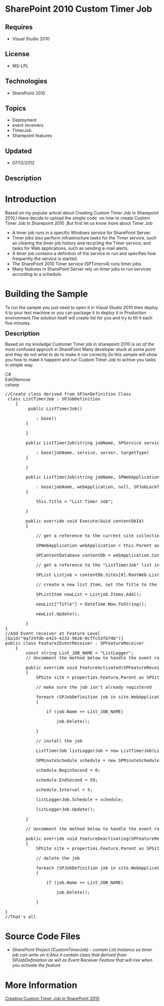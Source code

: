 # SharePoint 2010 Custom Timer Job
## Requires
- Visual Studio 2010
## License
- MS-LPL
## Technologies
- SharePoint 2010
## Topics
- Deployment
- event receivers
- TimerJob
- Sharepoint features
## Updated
- 07/12/2012
## Description

<h1>Introduction</h1>
<p>Based on my popular articel about Creating Custom Timer Job in Sharepoint 2010,I Have decide to upload the simple code&nbsp; on how to create Custom Timer Job in Sharepoint 2010 ,But first let us know more about Timer Job</p>
<ul>
<li>A timer job runs in a specific Windows service for SharePoint Server. </li><li>Timer jobs also perform infrastructure tasks for the Timer service, such as clearing the timer job history and recycling the Timer service; and tasks for Web applications, such as sending e-mail alerts.
</li><li>A timer job contains a definition of the service to run and specifies how frequently the service is started.
</li><li>The SharePoint 2010 Timer service (SPTimerv4) runs timer jobs. </li><li>Many features in SharePoint Server rely on timer jobs to run services according to a schedule.
</li></ul>
<h1><span>Building the Sample</span></h1>
<p>To run the sample you just need to open it in Visual Studio 2010 then deploy it to your test machine or you can package it to deploy it in Production environment.The solution itself will create list for you and try to fill it each five minutes.</p>
<p><span style="font-size:20px; font-weight:bold">Description</span></p>
<p>Based on my knoladge Customer Timer job in sharepoint 2010 <em>is on of the most
</em>confused approch in SharePoint Many developer stuck at some point and they do not what to do to make it run correctly.So this sample will show you how to make it happent and run Custom Timer Job to achive you tasks in simple way.</p>
<div class="scriptcode">
<div class="pluginEditHolder" pluginCommand="mceScriptCode">
<div class="title"><span>C#</span></div>
<div class="pluginLinkHolder"><span class="pluginEditHolderLink">Edit</span>|<span class="pluginRemoveHolderLink">Remove</span></div>
<span class="hidden">csharp</span>

<div class="preview">
<pre id="codePreview" class="csharp"><span class="cs__com">//Create&nbsp;class&nbsp;derived&nbsp;from&nbsp;SPJonDefinition&nbsp;Class</span>&nbsp;
&nbsp;<span class="cs__keyword">class</span>&nbsp;ListTimerJob&nbsp;:&nbsp;SPJobDefinition&nbsp;
&nbsp;&nbsp;&nbsp;&nbsp;{&nbsp;
&nbsp;&nbsp;&nbsp;&nbsp;&nbsp;&nbsp;&nbsp;&nbsp;&nbsp;<span class="cs__keyword">public</span>&nbsp;ListTimerJob()&nbsp;
&nbsp;
&nbsp;&nbsp;&nbsp;&nbsp;&nbsp;&nbsp;&nbsp;&nbsp;&nbsp;&nbsp;&nbsp;&nbsp;:&nbsp;<span class="cs__keyword">base</span>()&nbsp;
&nbsp;&nbsp;&nbsp;&nbsp;&nbsp;&nbsp;&nbsp;&nbsp;{&nbsp;
&nbsp;
&nbsp;&nbsp;&nbsp;&nbsp;&nbsp;&nbsp;&nbsp;&nbsp;}&nbsp;
&nbsp;
&nbsp;&nbsp;&nbsp;&nbsp;&nbsp;&nbsp;&nbsp;&nbsp;<span class="cs__keyword">public</span>&nbsp;ListTimerJob(<span class="cs__keyword">string</span>&nbsp;jobName,&nbsp;SPService&nbsp;service,&nbsp;SPServer&nbsp;server,&nbsp;SPJobLockType&nbsp;targetType)&nbsp;
&nbsp;
&nbsp;&nbsp;&nbsp;&nbsp;&nbsp;&nbsp;&nbsp;&nbsp;&nbsp;&nbsp;&nbsp;&nbsp;:&nbsp;<span class="cs__keyword">base</span>(jobName,&nbsp;service,&nbsp;server,&nbsp;targetType)&nbsp;
&nbsp;&nbsp;&nbsp;&nbsp;&nbsp;&nbsp;&nbsp;&nbsp;{&nbsp;
&nbsp;
&nbsp;&nbsp;&nbsp;&nbsp;&nbsp;&nbsp;&nbsp;&nbsp;}&nbsp;
&nbsp;
&nbsp;&nbsp;&nbsp;&nbsp;&nbsp;&nbsp;&nbsp;&nbsp;<span class="cs__keyword">public</span>&nbsp;ListTimerJob(<span class="cs__keyword">string</span>&nbsp;jobName,&nbsp;SPWebApplication&nbsp;webApplication)&nbsp;
&nbsp;
&nbsp;&nbsp;&nbsp;&nbsp;&nbsp;&nbsp;&nbsp;&nbsp;&nbsp;&nbsp;&nbsp;&nbsp;:&nbsp;<span class="cs__keyword">base</span>(jobName,&nbsp;webApplication,&nbsp;<span class="cs__keyword">null</span>,&nbsp;SPJobLockType.ContentDatabase)&nbsp;
&nbsp;&nbsp;&nbsp;&nbsp;&nbsp;&nbsp;&nbsp;&nbsp;{&nbsp;
&nbsp;
&nbsp;&nbsp;&nbsp;&nbsp;&nbsp;&nbsp;&nbsp;&nbsp;&nbsp;&nbsp;&nbsp;&nbsp;<span class="cs__keyword">this</span>.Title&nbsp;=&nbsp;<span class="cs__string">&quot;List&nbsp;Timer&nbsp;Job&quot;</span>;&nbsp;
&nbsp;
&nbsp;&nbsp;&nbsp;&nbsp;&nbsp;&nbsp;&nbsp;&nbsp;}&nbsp;
&nbsp;
&nbsp;&nbsp;&nbsp;&nbsp;&nbsp;&nbsp;&nbsp;&nbsp;<span class="cs__keyword">public</span>&nbsp;<span class="cs__keyword">override</span>&nbsp;<span class="cs__keyword">void</span>&nbsp;Execute(Guid&nbsp;contentDbId)&nbsp;
&nbsp;&nbsp;&nbsp;&nbsp;&nbsp;&nbsp;&nbsp;&nbsp;{&nbsp;
&nbsp;
&nbsp;&nbsp;&nbsp;&nbsp;&nbsp;&nbsp;&nbsp;&nbsp;&nbsp;&nbsp;&nbsp;&nbsp;<span class="cs__com">//&nbsp;get&nbsp;a&nbsp;reference&nbsp;to&nbsp;the&nbsp;current&nbsp;site&nbsp;collection's&nbsp;content&nbsp;database</span>&nbsp;
&nbsp;
&nbsp;&nbsp;&nbsp;&nbsp;&nbsp;&nbsp;&nbsp;&nbsp;&nbsp;&nbsp;&nbsp;&nbsp;SPWebApplication&nbsp;webApplication&nbsp;=&nbsp;<span class="cs__keyword">this</span>.Parent&nbsp;<span class="cs__keyword">as</span>&nbsp;SPWebApplication;&nbsp;
&nbsp;
&nbsp;&nbsp;&nbsp;&nbsp;&nbsp;&nbsp;&nbsp;&nbsp;&nbsp;&nbsp;&nbsp;&nbsp;SPContentDatabase&nbsp;contentDb&nbsp;=&nbsp;webApplication.ContentDatabases[contentDbId];&nbsp;
&nbsp;
&nbsp;&nbsp;&nbsp;&nbsp;&nbsp;&nbsp;&nbsp;&nbsp;&nbsp;&nbsp;&nbsp;&nbsp;<span class="cs__com">//&nbsp;get&nbsp;a&nbsp;reference&nbsp;to&nbsp;the&nbsp;&quot;ListTimerJob&quot;&nbsp;list&nbsp;in&nbsp;the&nbsp;RootWeb&nbsp;of&nbsp;the&nbsp;first&nbsp;site&nbsp;collection&nbsp;in&nbsp;the&nbsp;content&nbsp;database</span>&nbsp;
&nbsp;
&nbsp;&nbsp;&nbsp;&nbsp;&nbsp;&nbsp;&nbsp;&nbsp;&nbsp;&nbsp;&nbsp;&nbsp;SPList&nbsp;Listjob&nbsp;=&nbsp;contentDb.Sites[<span class="cs__number">0</span>].RootWeb.Lists[<span class="cs__string">&quot;ListTimerJob&quot;</span>];&nbsp;
&nbsp;
&nbsp;&nbsp;&nbsp;&nbsp;&nbsp;&nbsp;&nbsp;&nbsp;&nbsp;&nbsp;&nbsp;&nbsp;<span class="cs__com">//&nbsp;create&nbsp;a&nbsp;new&nbsp;list&nbsp;Item,&nbsp;set&nbsp;the&nbsp;Title&nbsp;to&nbsp;the&nbsp;current&nbsp;day/time,&nbsp;and&nbsp;update&nbsp;the&nbsp;item</span>&nbsp;
&nbsp;
&nbsp;&nbsp;&nbsp;&nbsp;&nbsp;&nbsp;&nbsp;&nbsp;&nbsp;&nbsp;&nbsp;&nbsp;SPListItem&nbsp;newList&nbsp;=&nbsp;Listjob.Items.Add();&nbsp;
&nbsp;
&nbsp;&nbsp;&nbsp;&nbsp;&nbsp;&nbsp;&nbsp;&nbsp;&nbsp;&nbsp;&nbsp;&nbsp;newList[<span class="cs__string">&quot;Title&quot;</span>]&nbsp;=&nbsp;DateTime.Now.ToString();&nbsp;
&nbsp;
&nbsp;&nbsp;&nbsp;&nbsp;&nbsp;&nbsp;&nbsp;&nbsp;&nbsp;&nbsp;&nbsp;&nbsp;newList.Update();&nbsp;
&nbsp;
&nbsp;&nbsp;&nbsp;&nbsp;&nbsp;&nbsp;&nbsp;&nbsp;}&nbsp;
}&nbsp;
<span class="cs__com">//Add&nbsp;Event&nbsp;receiver&nbsp;at&nbsp;Feature&nbsp;Level&nbsp;</span>&nbsp;
[Guid(<span class="cs__string">&quot;9a724fdb-e423-4232-9626-0cffc53fb74b&quot;</span>)]&nbsp;
<span class="cs__keyword">public</span>&nbsp;<span class="cs__keyword">class</span>&nbsp;Feature1EventReceiver&nbsp;:&nbsp;SPFeatureReceiver&nbsp;
&nbsp;&nbsp;&nbsp;&nbsp;{&nbsp;
&nbsp;&nbsp;&nbsp;&nbsp;&nbsp;&nbsp;&nbsp;&nbsp;<span class="cs__keyword">const</span>&nbsp;<span class="cs__keyword">string</span>&nbsp;List_JOB_NAME&nbsp;=&nbsp;<span class="cs__string">&quot;ListLogger&quot;</span>;&nbsp;
&nbsp;&nbsp;&nbsp;&nbsp;&nbsp;&nbsp;&nbsp;&nbsp;<span class="cs__com">//&nbsp;Uncomment&nbsp;the&nbsp;method&nbsp;below&nbsp;to&nbsp;handle&nbsp;the&nbsp;event&nbsp;raised&nbsp;after&nbsp;a&nbsp;feature&nbsp;has&nbsp;been&nbsp;activated.</span>&nbsp;
&nbsp;
&nbsp;&nbsp;&nbsp;&nbsp;&nbsp;&nbsp;&nbsp;&nbsp;<span class="cs__keyword">public</span>&nbsp;<span class="cs__keyword">override</span>&nbsp;<span class="cs__keyword">void</span>&nbsp;FeatureActivated(SPFeatureReceiverProperties&nbsp;properties)&nbsp;
&nbsp;&nbsp;&nbsp;&nbsp;&nbsp;&nbsp;&nbsp;&nbsp;{&nbsp;
&nbsp;&nbsp;&nbsp;&nbsp;&nbsp;&nbsp;&nbsp;&nbsp;&nbsp;&nbsp;&nbsp;&nbsp;SPSite&nbsp;site&nbsp;=&nbsp;properties.Feature.Parent&nbsp;<span class="cs__keyword">as</span>&nbsp;SPSite;&nbsp;
&nbsp;
&nbsp;&nbsp;&nbsp;&nbsp;&nbsp;&nbsp;&nbsp;&nbsp;&nbsp;&nbsp;&nbsp;&nbsp;<span class="cs__com">//&nbsp;make&nbsp;sure&nbsp;the&nbsp;job&nbsp;isn't&nbsp;already&nbsp;registered</span>&nbsp;
&nbsp;
&nbsp;&nbsp;&nbsp;&nbsp;&nbsp;&nbsp;&nbsp;&nbsp;&nbsp;&nbsp;&nbsp;&nbsp;<span class="cs__keyword">foreach</span>&nbsp;(SPJobDefinition&nbsp;job&nbsp;<span class="cs__keyword">in</span>&nbsp;site.WebApplication.JobDefinitions)&nbsp;
&nbsp;&nbsp;&nbsp;&nbsp;&nbsp;&nbsp;&nbsp;&nbsp;&nbsp;&nbsp;&nbsp;&nbsp;{&nbsp;
&nbsp;
&nbsp;&nbsp;&nbsp;&nbsp;&nbsp;&nbsp;&nbsp;&nbsp;&nbsp;&nbsp;&nbsp;&nbsp;&nbsp;&nbsp;&nbsp;&nbsp;<span class="cs__keyword">if</span>&nbsp;(job.Name&nbsp;==&nbsp;List_JOB_NAME)&nbsp;
&nbsp;
&nbsp;&nbsp;&nbsp;&nbsp;&nbsp;&nbsp;&nbsp;&nbsp;&nbsp;&nbsp;&nbsp;&nbsp;&nbsp;&nbsp;&nbsp;&nbsp;&nbsp;&nbsp;&nbsp;&nbsp;job.Delete();&nbsp;
&nbsp;
&nbsp;&nbsp;&nbsp;&nbsp;&nbsp;&nbsp;&nbsp;&nbsp;&nbsp;&nbsp;&nbsp;&nbsp;}&nbsp;
&nbsp;
&nbsp;&nbsp;&nbsp;&nbsp;&nbsp;&nbsp;&nbsp;&nbsp;&nbsp;&nbsp;&nbsp;&nbsp;<span class="cs__com">//&nbsp;install&nbsp;the&nbsp;job</span>&nbsp;
&nbsp;
&nbsp;&nbsp;&nbsp;&nbsp;&nbsp;&nbsp;&nbsp;&nbsp;&nbsp;&nbsp;&nbsp;&nbsp;ListTimerJob&nbsp;listLoggerJob&nbsp;=&nbsp;<span class="cs__keyword">new</span>&nbsp;ListTimerJob(List_JOB_NAME,&nbsp;site.WebApplication);&nbsp;
&nbsp;
&nbsp;&nbsp;&nbsp;&nbsp;&nbsp;&nbsp;&nbsp;&nbsp;&nbsp;&nbsp;&nbsp;&nbsp;SPMinuteSchedule&nbsp;schedule&nbsp;=&nbsp;<span class="cs__keyword">new</span>&nbsp;SPMinuteSchedule();&nbsp;
&nbsp;
&nbsp;&nbsp;&nbsp;&nbsp;&nbsp;&nbsp;&nbsp;&nbsp;&nbsp;&nbsp;&nbsp;&nbsp;schedule.BeginSecond&nbsp;=&nbsp;<span class="cs__number">0</span>;&nbsp;
&nbsp;
&nbsp;&nbsp;&nbsp;&nbsp;&nbsp;&nbsp;&nbsp;&nbsp;&nbsp;&nbsp;&nbsp;&nbsp;schedule.EndSecond&nbsp;=&nbsp;<span class="cs__number">59</span>;&nbsp;
&nbsp;
&nbsp;&nbsp;&nbsp;&nbsp;&nbsp;&nbsp;&nbsp;&nbsp;&nbsp;&nbsp;&nbsp;&nbsp;schedule.Interval&nbsp;=&nbsp;<span class="cs__number">5</span>;&nbsp;
&nbsp;
&nbsp;&nbsp;&nbsp;&nbsp;&nbsp;&nbsp;&nbsp;&nbsp;&nbsp;&nbsp;&nbsp;&nbsp;listLoggerJob.Schedule&nbsp;=&nbsp;schedule;&nbsp;
&nbsp;
&nbsp;&nbsp;&nbsp;&nbsp;&nbsp;&nbsp;&nbsp;&nbsp;&nbsp;&nbsp;&nbsp;&nbsp;listLoggerJob.Update();&nbsp;
&nbsp;
&nbsp;&nbsp;&nbsp;&nbsp;&nbsp;&nbsp;&nbsp;&nbsp;}&nbsp;
&nbsp;
&nbsp;&nbsp;&nbsp;&nbsp;&nbsp;&nbsp;&nbsp;&nbsp;<span class="cs__com">//&nbsp;Uncomment&nbsp;the&nbsp;method&nbsp;below&nbsp;to&nbsp;handle&nbsp;the&nbsp;event&nbsp;raised&nbsp;before&nbsp;a&nbsp;feature&nbsp;is&nbsp;deactivated.</span>&nbsp;
&nbsp;
&nbsp;&nbsp;&nbsp;&nbsp;&nbsp;&nbsp;&nbsp;&nbsp;<span class="cs__keyword">public</span>&nbsp;<span class="cs__keyword">override</span>&nbsp;<span class="cs__keyword">void</span>&nbsp;FeatureDeactivating(SPFeatureReceiverProperties&nbsp;properties)&nbsp;
&nbsp;&nbsp;&nbsp;&nbsp;&nbsp;&nbsp;&nbsp;&nbsp;{&nbsp;
&nbsp;&nbsp;&nbsp;&nbsp;&nbsp;&nbsp;&nbsp;&nbsp;&nbsp;&nbsp;&nbsp;&nbsp;SPSite&nbsp;site&nbsp;=&nbsp;properties.Feature.Parent&nbsp;<span class="cs__keyword">as</span>&nbsp;SPSite;&nbsp;
&nbsp;
&nbsp;&nbsp;&nbsp;&nbsp;&nbsp;&nbsp;&nbsp;&nbsp;&nbsp;&nbsp;&nbsp;&nbsp;<span class="cs__com">//&nbsp;delete&nbsp;the&nbsp;job</span>&nbsp;
&nbsp;
&nbsp;&nbsp;&nbsp;&nbsp;&nbsp;&nbsp;&nbsp;&nbsp;&nbsp;&nbsp;&nbsp;&nbsp;<span class="cs__keyword">foreach</span>&nbsp;(SPJobDefinition&nbsp;job&nbsp;<span class="cs__keyword">in</span>&nbsp;site.WebApplication.JobDefinitions)&nbsp;
&nbsp;&nbsp;&nbsp;&nbsp;&nbsp;&nbsp;&nbsp;&nbsp;&nbsp;&nbsp;&nbsp;&nbsp;{&nbsp;
&nbsp;
&nbsp;&nbsp;&nbsp;&nbsp;&nbsp;&nbsp;&nbsp;&nbsp;&nbsp;&nbsp;&nbsp;&nbsp;&nbsp;&nbsp;&nbsp;&nbsp;<span class="cs__keyword">if</span>&nbsp;(job.Name&nbsp;==&nbsp;List_JOB_NAME)&nbsp;
&nbsp;
&nbsp;&nbsp;&nbsp;&nbsp;&nbsp;&nbsp;&nbsp;&nbsp;&nbsp;&nbsp;&nbsp;&nbsp;&nbsp;&nbsp;&nbsp;&nbsp;&nbsp;&nbsp;&nbsp;&nbsp;job.Delete();&nbsp;
&nbsp;
&nbsp;&nbsp;&nbsp;&nbsp;&nbsp;&nbsp;&nbsp;&nbsp;&nbsp;&nbsp;&nbsp;&nbsp;}&nbsp;
&nbsp;
}&nbsp;&nbsp;
<span class="cs__com">//That's&nbsp;all</span></pre>
</div>
</div>
</div>
<h1><span>Source Code Files</span></h1>
<ul>
<li><em>SharePoint Project (CustomTimerJob) - contain List Instance so timer job can write on it.Also it contain class that derived from SPJobDefiniation as will as Event
</em>Receiver <em>Feature that will rise when you activate the feature<br>
</em></li></ul>
<h1>More Information</h1>
<p class="post-title"><a href="http://dotnetfinder.wordpress.com/2010/07/24/creatingcustomsharepointtimerjob2010/">Creating Custom Timer Job in SharePoint&nbsp;2010</a></p>

